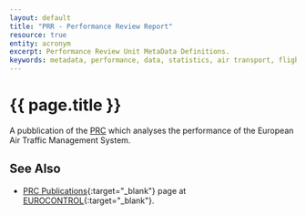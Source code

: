 ```yaml
---
layout: default
title: "PRR - Performance Review Report"
resource: true
entity: acronym
excerpt: Performance Review Unit MetaData Definitions.
keywords: metadata, performance, data, statistics, air transport, flights, europe, delay, safety
---
```

# {{ page.title }}

A pubblication of the [PRC][prc] which analyses the performance of the
European Air Traffic Management System.

## See Also

* [PRC Publications][prrECTRL]{:target="_blank"} page at [EUROCONTROL][ectrl]{:target="_blank"}.

[prrECTRL]: <http://www.eurocontrol.int/prb/publications> "PRC Publications - EUROCONTROL"
[ectrl]: <https://www.eurocontrol.int/> "EUROCONTROL"
[prc]: <{{ "/references/acronym/prc.html" | prepend: site.baseurl | prepend: site.url }}> "Air Traffic Control"


